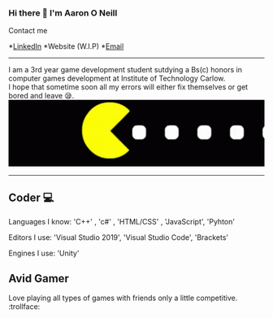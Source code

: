 ### Hi there 👋 I'm Aaron O Neill
Contact me 

*[LinkedIn](https://www.linkedin.com/in/aaron-0-neill/)
*Website (W.I.P)
*[Email](aarononeill74@gmail.com)
___

I am a 3rd year game development student sutdying a Bs(c) honors in computer games development at Institute of Technology Carlow.<br>
I hope that sometime soon all my errors will either fix themselves or get bored and leave :sleepy:.
![GamingPic](./Images/pacman.gif)
___
##  **Coder** :computer:
Languages I know: 'C++' , 'c#' , 'HTML/CSS' , 'JavaScript', 'Pyhton'

Editors I use: 'Visual Studio 2019', 'Visual Studio Code', 'Brackets'

Engines I use: 'Unity'

## **Avid Gamer**
Love playing all types of games with friends only a little competitive. :trollface:

